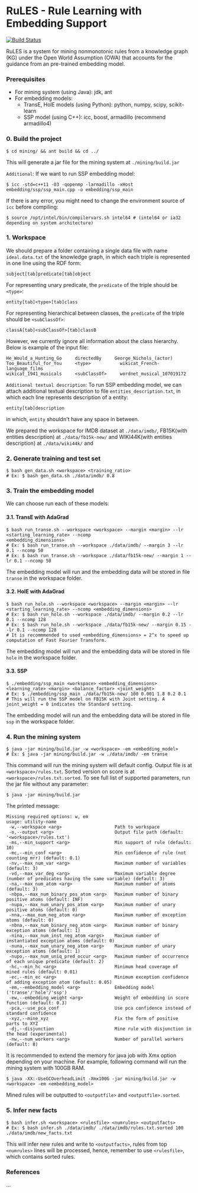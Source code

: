 # RuLES - Rule Learning with Embedding Support
[![Build Status](https://travis-ci.org/hovinhthinh/kg-comp-embedding-rule.svg?branch=master)](https://travis-ci.org/hovinhthinh/kg-comp-embedding-rule)

RuLES is a system for mining nonmonotonic rules from a knowledge graph (KG) under the Open World Assumption (OWA)
that accounts for the guidance from an pre-trained embedding model.

### Prerequisites
- For mining system (using Java): jdk, ant
- For embedding models:
    - TransE, HolE models (using Python): python, numpy, scipy, scikit-learn
    - SSP model (using C++): icc, boost, armadillo (recommend armadillo4)
### 0. Build the project
```
$ cd mining/ && ant build && cd ../
```
This will generate a jar file for the mining system at `./mining/build.jar`

`Additional`: If we want to run SSP embedding model:
```
$ icc -std=c++11 -O3 -qopenmp -larmadillo -xHost embedding/ssp/ssp_main.cpp -o embedding/ssp_main
```
If there is any error, you might need to change the environment source of `icc` before compiling:
```
$ source /opt/intel/bin/compilervars.sh intel64 # (intel64 or ia32 depending on system architecture)
```
### 1. Workspace
We should prepare a folder containing a single data file  with name `ideal.data.txt` of the knowledge graph, in which each triple is represented in one line using the RDF form:
```
subject[tab]predicate[tab]object
```
For representing unary predicate, the `predicate` of the triple should be `<type>`:
```
entity[tab]<type>[tab]class
```
For representing hierarchical between classes, the `predicate` of the triple should be `<subClassOf>`:
```
classA[tab]<subClassOf>[tab]classB
```
However, we currently ignore all information about the class hierarchy.
Below is example of the input file:
```
He_Would_a_Hunting_Go     directedBy     George_Nichols_(actor)
Too_Beautiful_for_You     <type>           wikicat_French-language_films
wikicat_1941_musicals     <subClassOf>     wordnet_musical_107019172
```
`Additional textual description`:
To run SSP embedding model, we can attach additional textual description to file `entities_description.txt`, in which each line represents description of a entity:
```
entity[tab]description
```
in which, `entity` shouldn't have any space in between.

We prepared the workspace for IMDB dataset at `./data/imdb/`, FB15K(with entities description) at `./data/fb15k-new/`
 and WIKI44K(with entities description) at `./data/wiki44k/`
and
### 2. Generate training and test set
```
$ bash gen_data.sh <workspace> <training_ratio>
# Ex: $ bash gen_data.sh ./data/imdb/ 0.8
```
### 3. Train the embedding model
We can choose run each of these models:
#### 3.1. TransE with AdaGrad
```
$ bash run_transe.sh --workspace <workspace> --margin <margin> --lr <starting_learning_rate> --ncomp
<embedding_dimensions>
# Ex: $ bash run_transe.sh --workspace ./data/imdb/ --margin 3 --lr 0.1 --ncomp 50
# Ex: $ bash run_transe.sh --workspace ./data/fb15k-new/ --margin 1 --lr 0.1 --ncomp 50
```
The embedding model will run and the embedding data will be stored in file `transe` in the workspace folder.
#### 3.2. HolE with AdaGrad
```
$ bash run_hole.sh --workspace <workspace> --margin <margin> --lr <starting_learning_rate> --ncomp <embedding_dimensions>
# Ex: $ bash run_hole.sh --workspace ./data/imdb/ --margin 0.2 --lr 0.1 --ncomp 128
# Ex: $ bash run_hole.sh --workspace ./data/fb15k-new/ --margin 0.15 --lr 0.1 --ncomp 128
# It is recommmended to used <embedding_dimensions> = 2^x to speed up computation of Fast Fourier Transform.
```
The embedding model will run and the embedding data will be stored in file `hole` in the workspace folder.
#### 3.3. SSP
```
$ ./embedding/ssp_main <workspace> <embedding_dimensions> <learning_rate> <margin> <balance_factor> <joint_weight>
# Ex: $ ./embedding/ssp_main ./data/fb15k-new/ 100 0.001 1.8 0.2 0.1
# This will run the SSP model on FB15K with Joint setting. A joint_weight = 0 indicates the Standard setting.
```
The embedding model will run and the embedding data will be stored in file `ssp` in the workspace folder.
### 4. Run the mining system
```
$ java -jar mining/build.jar -w <workspace> -em <embedding_model>
# Ex: $ java -jar mining/build.jar -w ./data/imdb/ -em transe
```
This command will run the mining system will default config. Output file is at `<workspace>/rules.txt`. Sorted
version on score is at `<workspace>/rules.txt.sorted`. To see full list of supported parameters, run the jar file
without any parameter:
```
$ java -jar mining/build.jar
```
The printed message:
```
Missing required options: w, em
usage: utility-name
 -w,--workspace <arg>                    Path to workspace
 -o,--output <arg>                       Output file path (default: '<workspace>/rules.txt')
 -ms,--min_support <arg>                 Min support of rule (default: 10)
 -mc,--min_conf <arg>                    Min confidence of rule (not counting mrr) (default: 0.1)
 -nv,--max_num_var <arg>                 Maximum number of variables (default: 3)
 -vd,--max_var_deg <arg>                 Maximum variable degree (number of predicates having the same variable) (default: 3)
 -na,--max_num_atom <arg>                Maximum number of atoms (default: 3)
 -nbpa,--max_num_binary_pos_atom <arg>   Maximum number of binary positive atoms (default: INF)
 -nupa,--max_num_unary_pos_atom <arg>    Maximum number of unary positive atoms (default: 0)
 -nna,--max_num_neg_atom <arg>           Maximum number of exception atoms (default: 0)
 -nbna,--max_num_binary_neg_atom <arg>   Maximum number of binary exception atoms (default: 1)
 -nina,--max_num_inst_neg_atom <args>    Maximum number of instantiated exception atoms (default: 0)
 -nuna,--max_num_unary_neg_atom <arg>    Maximum number of unary exception atoms (default: 1)
 -nupo,--max_num_uniq_pred_occur <arg>   Maximum number of occurrence of each unique predicate (default: 2)
 -hc,--min_hc <arg>                      Minimum head coverage of mined rules (default: 0.01)
 -ec,--min_ec <arg>                      Minimum exception confidence of adding exception atom (default: 0.05)
 -em,--embedding_model <arg>             Embedding model ('transe'/'hole'/'ssp')
 -ew,--embedding_weight <arg>            Weight of embedding in score function (default: 0.3)
 -pca,--use_pca_conf                     Use pca confidence instead of standard confidence
 -xyz,--mine_xyz                         Fix the form of positive parts to XYZ
 -dj,--disjunction                       Mine rule with disjunction in the head (experimental)
 -nw,--num_workers <arg>                 Number of parallel workers (default: 8)
```
It is recommended to extend the memory for java job with Xmx option depending on your machine. For example, following command will run the mining system with 100GB RAM.
```
$ java -XX:-UseGCOverheadLimit -Xmx100G -jar mining/build.jar -w <workspace> -em <embedding_model>
```
Mined rules will be outputted to `<outputfile>` and `<outputfile>.sorted`.
### 5. Infer new facts
```
$ bash infer.sh <workspace> <rulesfile> <numrules> <outputfacts>
# Ex: $ bash infer.sh ./data/imdb/ ./data/imdb/rules.txt.sorted 100 ./data/imdb/new_facts.txt
```
This will infer new rules and write to `<outputfacts>`, rules from top `<numrules>` lines will be processed, hence,
remember to use `<rulesfile>`, which contains sorted rules.
### References
...
